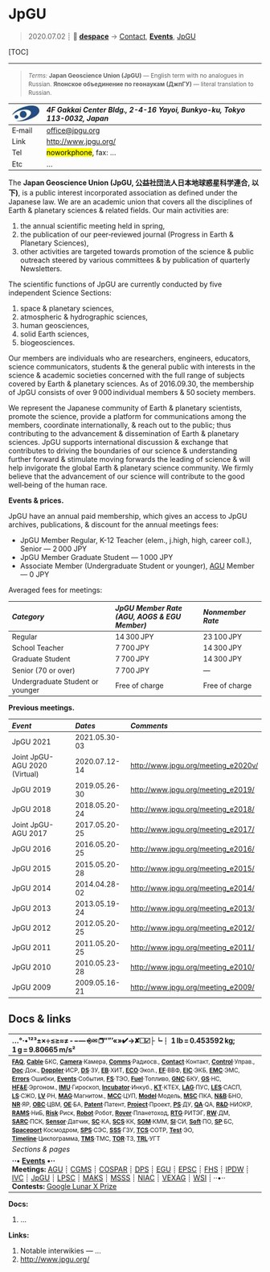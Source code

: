 # JpGU
> 2020.07.02 ┊ **🚀 [despace](index.md)** → [Contact](contact.md), **[Events](event.md)**, [JpGU](jpgu.md)

[TOC]

---

> <small>*Terms:* **Japan Geoscience Union (JpGU)** — English term with no analogues in Russian. **Японское объединение по геонаукам (ДжпГУ)** — literal translation to Russian.</small>

|[![](f/contact/j/jpgu_logo1_thumb.jpg)](f/contact/j/jpgu_logo1.png)|*4F Gakkai Center Bldg., 2-4-16 Yayoi, Bunkyo-ku, Tokyo 113-0032, Japan*|
|:--|:--|
|E‑mail| <office@jpgu.org> |
|Link| <http://www.jpgu.org/> |
|Tel| <mark>noworkphone</mark>, fax: … |
|Etc| … |

The **Japan Geoscience Union (JpGU, 公益社団法人日本地球惑星科学連合, 以下)**, is a public interest incorporated association as defined under the Japanese law. We are an academic union that covers all the disciplines of Earth & planetary sciences & related fields. Our main activities are:

   1. the annual scientific meeting held in spring,
   1. the publication of our peer‑reviewed journal (Progress in Earth & Planetary Sciences),
   1. other activities are targeted towards promotion of the science & public outreach steered by various committees & by publication of quarterly Newsletters.

The scientific functions of JpGU are currently conducted by five independent Science Sections:

   1. space & planetary sciences,
   1. atmospheric & hydrographic sciences,
   1. human geosciences,
   1. solid Earth sciences,
   1. biogeosciences.

Our members are individuals who are researchers, engineers, educators, science communicators, students & the general public with interests in the science & academic societies concerned with the full range of subjects covered by Earth & planetary sciences. As of 2016.09.30, the membership of JpGU consists of over 9 000 individual members & 50 society members.

We represent the Japanese community of Earth & planetary scientists, promote the science, provide a platform for communications among the members, coordinate internationally, & reach out to the public; thus contributing to the advancement & dissemination of Earth & planetary sciences. JpGU supports international discussion & exchange that contributes to driving the boundaries of our science & understanding further forward & stimulate moving forwards the leading of science & will help invigorate the global Earth & planetary science community. We firmly believe that the advancement of our science will contribute to the good well‑being of the human race.

**Events & prices.**

JpGU have an annual paid membership, which gives an access to JpGU archives, publications, & discount for the annual meetings fees:

   - JpGU Member Regular, K-12 Teacher (elem., j.high, high, career coll.), Senior — 2 000 JPY
   - JpGU Member Graduate Student — 1 000 JPY
   - Associate Member (Undergraduate Student or younger), [AGU](agu.md) Member — 0 JPY

Averaged fees for meetings:

|*Category*|*JpGU Member Rate<br> (AGU, AOGS & EGU Member)*|*Nonmember Rate*|
|:--|:--|:--|
| Regular | 14 300 JPY | 23 100 JPY |
| School Teacher | 7 700 JPY | 14 300 JPY |
| Graduate Student | 7 700 JPY | 14 300 JPY |
| Senior (70 or over) | 7 700 JPY | — |
| Undergraduate Student or younger | Free of charge | Free of charge |

**Previous meetings.**

|*Event*|*Dates*|*Comments*|
|:--|:--|:--|
| JpGU 2021 | 2021.05.30-03 |  |
| Joint JpGU-AGU 2020 (Virtual) | 2020.07.12-14 | <http://www.jpgu.org/meeting_e2020v/> |
| JpGU 2019 | 2019.05.26-30 | <http://www.jpgu.org/meeting_e2019/> |
| JpGU 2018 | 2018.05.20-24 | <http://www.jpgu.org/meeting_e2018/> |
| Joint JpGU-AGU 2017 | 2017.05.20-25 | <http://www.jpgu.org/meeting_e2017/> |
| JpGU 2016 | 2016.05.20-25 | <http://www.jpgu.org/meeting_e2016/> |
| JpGU 2015 | 2015.05.20-28 | <http://www.jpgu.org/meeting_e2015/> |
| JpGU 2014 | 2014.04.28-02 | <http://www.jpgu.org/meeting_e2014/> |
| JpGU 2013 | 2013.05.19-24 | <http://www.jpgu.org/meeting_e2013/> |
| JpGU 2012 | 2012.05.20-25 | <http://www.jpgu.org/meeting_e2012/> |
| JpGU 2011 | 2011.05.20-25 | <http://www.jpgu.org/meeting_e2011/> |
| JpGU 2010 | 2010.05.23-28 | <http://www.jpgu.org/meeting_e2010/> |
| JpGU 2009 | 2009.05.16-21 | <http://www.jpgu.org/meeting_e2009/> |



## Docs & links
|…°·•¹²³±×÷≤≥≈≠ ‑ −— ⎆✉ ❐“”’«»✔→✘☐☑├┕┆ 1 lb = 0.453592 kg; 1 g = 9.80665 m/s²|
|:--|
|<small>**[FAQ](faq.md)**, **[Cable](cable.md)**·БКС, **[Camera](camera.md)**·Камера, **[Comms](comms.md)**·Радиосв., **[Contact](contact.md)**·Контакт, **[Control](control.md)**·Управ., **[Doc](doc.md)**·Док., **[Doppler](doppler.md)**·ИСР, **[DS](ds.md)**·ЗУ, **[EB](eb.md)**·ХИТ, **[ECO](ecology.md)**·Экол., **[EF](ef.md)**·ВВФ, **[ElC](elc.md)**·ЭКБ, **[EMC](emc.md)**·ЭМС, **[Errors](error.md)**·Ошибки, **[Events](event.md)**·События, **[FS](fs.md)**·ТЭО, **[Fuel](fuel.md)**·Топливо, **[GNC](gnc.md)**·БКУ, **[GS](scs.md)**·НС, **[HF&E](hfe.md)**·Эргоном., **[IMU](imu.md)**·Гироскоп, **[Incubator](incubator.md)**·Инкуб., **[KT](kt.md)**·КТЕХ, **[LAG](lag.md)**·ПУC, **[LES](les.md)**·САСП, **[LS](ls.md)**·СЖО, **[LV](lv.md)**·РН, **[MAG](mag.md)**·Магнитом., **[MCC](mcc.md)**·ЦУП, **[Model](model.md)**·Модель, **[MSC](sc.md)**·ПКА, **[N&B](nnb.md)**·БНО, **[NR](nr.md)**·ЯР, **[OBC](obc.md)**·ЦВМ, **[OE](oe.md)**·БА, **[Patent](патент.md)**·Патент, **[Project](project.md)**·Проект, **[PS](ps.md)**·ДУ, **[QA](quality.md)**·QA, **[R&D](rnd.md)**·НИОКР, **[RAMS](rams.md)**·НиБ, **[Risk](risk.md)**·Риск, **[Robot](robotics.md)**·Робот, **[Rover](rover.md)**·Планетоход, **[RTG](rtg.md)**·РИТЭГ, **[RW](rw.md)**·ДМ, **[SARC](sarc.md)**·ПСК, **[Sensor](sensor.md)**·Датчик, **[SC](sc.md)**·КА, **[SCS](scs.md)**·КК, **[SGM](sgm.md)**·КММ, **[SI](si.md)**·СИ, **[Soft](soft.md)**·ПО, **[SP](sp.md)**·БС, **[Spaceport](spaceport.md)**·Космодром, **[SPS](sps.md)**·СЭС, **[SSS](sss.md)**·ГЗУ, **[TCS](tcs.md)**·СОТР, **[Test](test.md)**·ЭО, **[Timeline](timeline.md)**·Циклограмма, **[TMS](tms.md)**·ТМС, **[TOR](tor.md)**·ТЗ, **[TRL](trl.md)**·УГТ</small>|
|*Sections & pages*|
|**··• [Events](event.md) •··**<br> **Meetings:** [AGU](agu.md) ┊ [CGMS](cgms.md) ┊ [COSPAR](cospar.md) ┊ [DPS](dps.md) ┊ [EGU](egu.md) ┊ [EPSC](epsc.md) ┊ [FHS](fhs.md) ┊ [IPDW](ipdw.md) ┊ [IVC](ivc.md) ┊ [JpGU](jpgu.md) ┊ [LPSC](lpsc.md) ┊ [MAKS](maks.md) ┊ [MSSS](msss.md) ┊ [NIAC](niac_program.md) ┊ [VEXAG](vexag.md) ┊ [WSI](wsi.md) ┊ ··•·· **Contests:** [Google Lunar X Prize](google_lunar_x_prize.md) |

**Docs:**

   1. …

**Links:**

   1. Notable interwikies — …
   1. <http://www.jpgu.org/>
